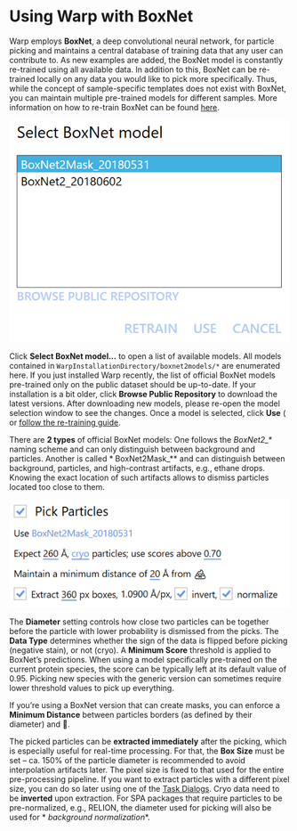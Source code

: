 # Using Warp with BoxNet

Warp employs **BoxNet**, a deep convolutional neural network, for particle picking and
maintains a central database of training data that any user can contribute to. As new
examples are added, the BoxNet model is constantly re-trained using all available data.
In addition to this, BoxNet can be re-trained locally on any data you would like to pick
more specifically. Thus, while the concept of sample-specific templates does not exist
with BoxNet, you can maintain multiple pre-trained models for different samples. More
information on how to re-train BoxNet can be
found [here](./retraining.md).

![BoxNet selection](./assets/boxnet_select.png)

Click **Select BoxNet model...** to open a list of available models. All models
contained in `WarpInstallationDirectory/boxnet2models/*` are enumerated here. If you
just installed Warp recently, the list of official BoxNet models pre-trained only on the
public dataset should be up-to-date. If your installation is a bit older, click **Browse
Public Repository** to download the latest versions. After downloading new models,
please re-open the model selection window to see the changes. Once a model is selected,
click **Use** (
or [follow the re-training guide](./retraining.md).

There are **2 types** of official BoxNet models: One follows the *BoxNet2_\** naming
scheme and can only distinguish between background and particles. Another is called *
BoxNet2Mask_\** and can distinguish between background, particles, and high-contrast
artifacts, e.g., ethane drops. Knowing the exact location of such artifacts allows to
dismiss particles located too close to them.

![BoxNet settings](./assets/boxnet_settings.png)

The **Diameter** setting controls how close two particles can be together before the
particle with lower probability is dismissed from the picks. The **Data Type**
determines whether the sign of the data is flipped before picking (negative stain), or
not (cryo). A **Minimum Score** threshold is applied to BoxNet’s predictions. When using
a model specifically pre-trained on the current protein species, the score can be
typically left at its default value of 0.95. Picking new species with the generic
version can sometimes require lower threshold values to pick up everything.

If you’re using a BoxNet version that can create masks, you can enforce a **Minimum
Distance** between particles borders (as defined by their diameter) and 💩.

The picked particles can be **extracted immediately** after the picking, which is
especially useful for real-time processing. For that, the **Box Size** must be set – ca.
150% of the particle diameter is recommended to avoid interpolation artifacts later. The
pixel size is fixed to that used for the entire pre-processing pipeline. If you want to
extract particles with a different pixel size, you can do so later using one of
the [Task Dialogs](../task_dialogs_frame_series.md). Cryo data need to be
**inverted** upon extraction. For SPA packages that require particles to be
pre-normalized, e.g., RELION, the diameter used for picking will also be used for *
*background normalization**.
